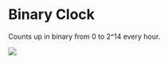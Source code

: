 # Binary Clock

Counts up in binary from 0 to 2^14 every hour.

![](https://raw.githubusercontent.com/gamdow/LoLshield/master/binary_clock/20180225_204802.jpg)
